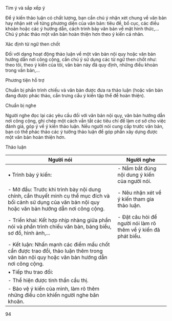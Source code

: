 Tim ý và sắp xếp ý

Để ý kiến thảo luận có chất lượng, bạn cần chú ý nhận xét chung về văn bản hay nhận xét về từng phương diện của văn bản: tiêu đề, bố cục, các điều khoản hoặc các ý hướng dẫn, cách trình bày văn bản về mặt hình thức,... Chú ý phác thảo một văn bản hoàn thiện hơn theo ý kiến cá nhân.

Xác định từ ngữ then chốt

Đối với dạng hoạt động thảo luận về một văn bản nội quy hoặc văn bản hướng dẫn nơi công cộng, cần chú ý sử dụng các từ ngữ then chốt như: theo tôi, theo ý kiến của tôi, văn bản này đã quy định, những điều khoản trong văn bản,...

Phương tiện hỗ trợ

Chuẩn bị phần trình chiếu và văn bản được đưa ra thảo luận (hoặc văn bản đang được phác thảo, cần trưng cầu ý kiến tập thể để hoàn thiện).

Chuẩn bị nghe

Người nghe đọc lại các yêu cầu đối với văn bản nội quy, văn bản hướng dẫn nơi công cộng, ghi chép một cách vắn tắt các tiêu chí để làm cơ sở cho việc đánh giá, góp ý về ý kiến thảo luận. Nếu người nói cung cấp trước văn bản, bạn có thể phác thảo các ý tưởng thảo luận để góp phần xây dựng được một văn bản hoàn thiện hơn.

Thảo luận

Người nói | Người nghe
--- | ---
• Trình bày ý kiến: | - Nắm bắt đúng nội dung ý kiến của người nói.
- Mở đầu: Trước khi trình bày nội dung chính, cần thuyết minh cụ thể mục đích và bối cảnh sử dụng của văn bản nội quy hoặc văn bản hướng dẫn nơi công cộng. | - Nêu nhận xét về ý kiến tham gia thảo luận.
- Triển khai: Kết hợp nhịp nhàng giữa phần nói và phần trình chiếu văn bản, bảng biểu, sơ đồ, hình ảnh,... | - Đặt câu hỏi để người nói làm rõ thêm về ý kiến đã phát biểu.
- Kết luận: Nhấn mạnh các điểm mấu chốt cần được trao đổi, thảo luận thêm trong văn bản nội quy hoặc văn bản hướng dẫn nơi công cộng. |
• Tiếp thu trao đổi: |
- Thể hiện được tinh thần cầu thị. |
- Bảo vệ ý kiến của mình, làm rõ thêm những điều còn khiến người nghe băn khoăn. |

94